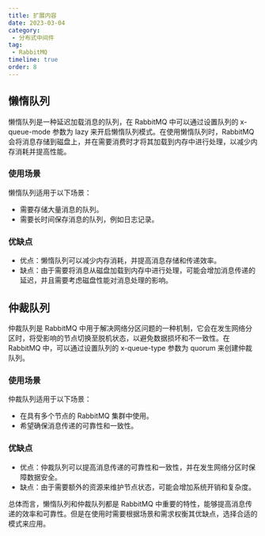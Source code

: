 ```yaml
---
title: 扩展内容
date: 2023-03-04
category:
 - 分布式中间件
tag: 
 - RabbitMQ
timeline: true
order: 8
---
```



<!-- more -->

## 懒惰队列

懒惰队列是一种延迟加载消息的队列，在 RabbitMQ 中可以通过设置队列的 x-queue-mode 参数为 lazy 来开启懒惰队列模式。在使用懒惰队列时，RabbitMQ 会将消息存储到磁盘上，并在需要消费时才将其加载到内存中进行处理，以减少内存消耗并提高性能。

### 使用场景

懒惰队列适用于以下场景：

- 需要存储大量消息的队列。
- 需要长时间保存消息的队列，例如日志记录。

### 优缺点

- 优点：懒惰队列可以减少内存消耗，并提高消息存储和传递效率。
- 缺点：由于需要将消息从磁盘加载到内存中进行处理，可能会增加消息传递的延迟，并且需要考虑磁盘性能对消息处理的影响。

## 仲裁队列

仲裁队列是 RabbitMQ 中用于解决网络分区问题的一种机制，它会在发生网络分区时，将受影响的节点切换至脱机状态，以避免数据损坏和不一致性。在 RabbitMQ 中，可以通过设置队列的 x-queue-type 参数为 quorum 来创建仲裁队列。

### 使用场景

仲裁队列适用于以下场景：

- 在具有多个节点的 RabbitMQ 集群中使用。
- 希望确保消息传递的可靠性和一致性。

### 优缺点

- 优点：仲裁队列可以提高消息传递的可靠性和一致性，并在发生网络分区时保障数据安全。
- 缺点：由于需要额外的资源来维护节点状态，可能会增加系统开销和复杂度。

总体而言，懒惰队列和仲裁队列都是 RabbitMQ 中重要的特性，能够提高消息传递的效率和可靠性。但是在使用时需要根据场景和需求权衡其优缺点，选择合适的模式来应用。